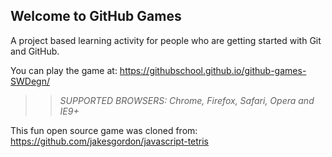 ## Welcome to GitHub Games

A project based learning activity for people who are getting started with Git and GitHub.

You can play the game at: https://githubschool.github.io/github-games-SWDegn/

>> _*SUPPORTED BROWSERS*: Chrome, Firefox, Safari, Opera and IE9+_

This fun open source game was cloned from: https://github.com/jakesgordon/javascript-tetris

